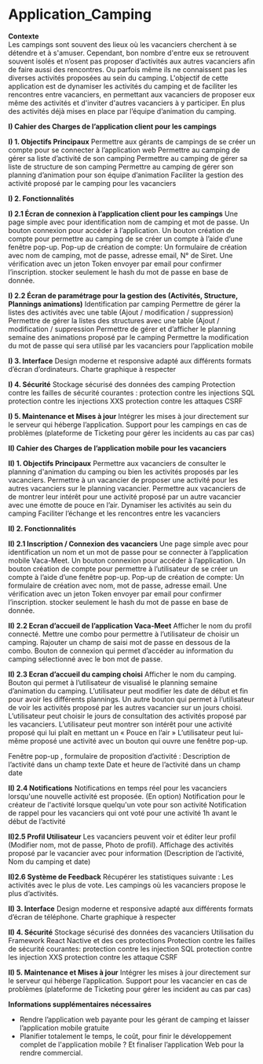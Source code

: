 # Application_Camping

**Contexte**   
Les campings sont souvent des lieux où les vacanciers cherchent à se détendre et à s'amuser. Cependant, bon nombre d'entre eux se retrouvent souvent isolés et n’osent pas proposer d’activités aux autres vacanciers afin de faire aussi des rencontres. Ou parfois même ils ne connaissent pas les diverses activités proposées au sein du camping. L'objectif de cette application est de dynamiser les activités du camping et de faciliter les rencontres entre vacanciers, en permettant aux vacanciers de proposer eux même des activités et d'inviter d'autres vacanciers à y participer. En plus des activités déjà mises en place par l’équipe d’animation du camping.  

**I) Cahier des Charges de l’application client pour les campings**

**I) 1. Objectifs Principaux** 
Permettre aux gérants de campings de se créer un compte pour se connecter à l’application web
Permettre au camping de gérer sa liste d’activité de son camping
Permettre au camping de gérer sa liste de structure de son camping
Permettre au camping de gérer son planning d’animation pour son équipe d’animation
Faciliter la gestion des activité proposé par le camping pour les vacanciers
  
**I) 2. Fonctionnalités**

**I) 2.1 Écran de connexion à l’application client pour les campings**
Une page simple avec pour identification nom de camping et mot de passe.
Un bouton connexion pour accéder à l’application.
Un bouton création de compte pour permettre au camping de se créer un compte à l’aide d’une fenêtre pop-up.
Pop-up de création de compte:
Un formulaire de création avec nom de camping, mot de passe, adresse email, N°  de Siret.
Une vérification avec un jeton Token envoyer par email pour confirmer l’inscription.
stocker seulement le hash du mot de passe en base de donnée.

**I) 2.2 Écran de paramétrage pour la gestion des (Activités, Structure, Plannings animations)**
Identification par camping
Permettre de gérer la listes des activités avec une table (Ajout / modification / suppression)
Permettre de gérer la listes des structures avec une table (Ajout / modification / suppression
Permettre de gérer et d’afficher le planning semaine des animations proposé par le camping
Permettre la modification du mot de passe qui sera utilisé par les vacanciers pour l’application mobile

**I) 3. Interface**
Design moderne et responsive adapté aux différents formats d’écran d’ordinateurs.
Charte graphique à respecter

**I) 4. Sécurité** 
Stockage sécurisé des données des camping
Protection contre les failles de sécurité courantes :
	protection contre les injections SQL
	protection contre les injections XXS
	protection contre les attaques CSRF

**I) 5. Maintenance et Mises à jour** 
Intégrer les mises à jour directement sur le serveur qui héberge l’application.
Support pour les campings en cas de problèmes (plateforme de Ticketing pour gérer les incidents au cas par cas)

**II) Cahier des Charges de l’application mobile pour les vacanciers**

**II) 1. Objectifs Principaux**
Permettre aux vacanciers de consulter le planning d'animation du camping ou bien les activités proposés par les vacanciers.
Permettre à un vacancier de proposer une activité pour les autres vacanciers sur le planning vacancier.
Permettre aux vacanciers de de montrer leur intérêt pour une activité proposé par un autre vacancier avec une émotte de pouce en l’air.
Dynamiser les activités au sein du camping
Faciliter l’échange et les rencontres entre les vacanciers  
 
**II) 2. Fonctionnalités**

**II) 2.1 Inscription / Connexion des vacanciers**
Une page simple avec pour identification un nom et un mot de passe pour se connecter à l’application mobile Vaca-Meet.
Un bouton connexion pour accéder à l’application.
Un bouton création de compte pour permettre à l’utilisateur de se créer un compte à l’aide d’une fenêtre pop-up.
Pop-up de création de compte:
Un formulaire de création avec nom, mot de passe, adresse email.
Une vérification avec un jeton Token envoyer par email pour confirmer l’inscription.
stocker seulement le hash du mot de passe en base de donnée.

**II) 2.2 Ecran d’accueil de l’application Vaca-Meet**
Afficher le nom du profil connecté.
Mettre une combo pour permettre à l’utilisateur de choisir un camping.
Rajouter un champ de saisi mot de passe en dessous de la combo.
Bouton de connexion qui permet d’accéder au information du camping sélectionné avec le bon mot de passe.

**II) 2.3 Ecran d’accueil du camping choisi**
Afficher le nom du camping.
Bouton qui permet à l’utilisateur de visualisé le planning semaine d’animation du camping.
L’utilisateur peut modifier les date de début et fin pour avoir les différents plannings.
Un autre bouton qui permet à l’utilisateur de voir les activités proposé par les autres vacancier sur un jours choisi.
L’utilisateur peut choisir le jours de consultation des activités proposé par les vacanciers.
L’utilisateur peut montrer son intérêt pour une activité proposé qui lui plaît en mettant un « Pouce en l’air  »
L’utilisateur peut lui-même proposé une activité avec un bouton qui ouvre une fenêtre pop-up.

Fenêtre pop-up , formulaire de proposition d’activité :
Description de l’activité dans un champ texte
Date et heure de l’activité dans un champ date

**II) 2.4 Notifications**
Notifications en temps réel pour les vacanciers lorsqu'une nouvelle activité est proposée. (En option)
Notification pour le créateur de l'activité lorsque quelqu'un vote pour son activité
Notification de rappel pour les vacanciers qui ont voté pour une activité  1h avant le début de l’activité


**II)2.5 Profil Utilisateur**
Les vacanciers peuvent voir et éditer leur profil (Modifier nom, mot de passe, Photo de profil).
Affichage des activités proposé par le vacancier avec pour information (Description de l’activité, Nom du camping et date)

**II)2.6 Système de Feedback**
Récupérer les statistiques suivante :
Les activités avec le plus de vote.
Les campings où les vacanciers propose le plus d’activités.

**II) 3. Interface**
Design moderne et responsive adapté aux différents formats d’écran de téléphone.
Charte graphique  à respecter

**II) 4. Sécurité**
Stockage sécurisé des données des vacanciers
Utilisation du Framework React Nactive et des ces protections
Protection contre les failles de sécurité courantes:
	protection contre les injection SQL
	protection contre les injection XXS
	protection contre les attaque CSRF

**II) 5. Maintenance et Mises à jour**
Intégrer les mises à jour directement sur le serveur qui héberge l’application.
Support pour les vacancier en cas de problèmes (plateforme de Ticketing pour gérer les incident au cas par cas)

**Informations supplémentaires nécessaires**
- Rendre l’application web payante pour les gérant de camping et laisser l’application mobile gratuite
- Planifier totalement le temps, le coût, pour finir le développement complet de l'application mobile ? Et finaliser l’application Web pour la rendre commercial.

 